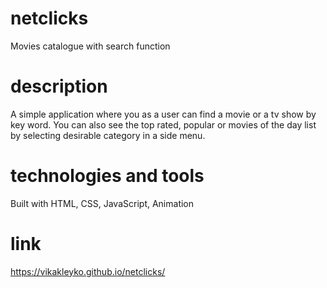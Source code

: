 # netclicks
Movies catalogue with search function

# description
A simple application where you as a user can find a movie or a tv show by key word. You can also see the top rated, popular or movies of the day list by selecting desirable category in a side menu.

# technologies and tools
Built with HTML, CSS, JavaScript, Animation

# link
https://vikakleyko.github.io/netclicks/

